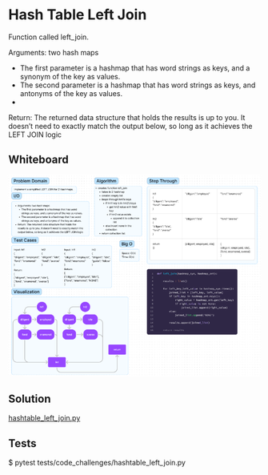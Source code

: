 # Hash Table Left Join

Function called left_join.

Arguments: two hash maps
  - The first parameter is a hashmap that has word strings as keys, and a synonym of the key as values.
  - The second parameter is a hashmap that has word strings as keys, and antonyms of the key as values.
  -
Return: The returned data structure that holds the results is up to you. It doesn’t need to exactly match the output below, so long as it achieves the LEFT JOIN logic

## Whiteboard

![white board process](hashtable_left_join.png)

## Solution

[hashtable_left_join.py](hashtable_left_join.py)

## Tests

$ pytest tests/code_challenges/hashtable_left_join.py

